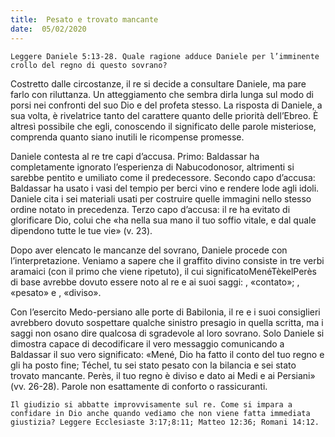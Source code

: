 ```yaml
---
title:  Pesato e trovato mancante
date:  05/02/2020
---
```


`Leggere Daniele 5:13-28. Quale ragione adduce Daniele per l’imminente crollo del regno di questo sovrano?`

Costretto dalle circostanze, il re si decide a consultare Daniele, ma pare farlo con riluttanza. Un atteggiamento che sembra dirla lunga sul modo di porsi nei confronti del suo Dio e del profeta stesso. La risposta di Daniele, a sua volta, è rivelatrice tanto del carattere quanto delle priorità dell’Ebreo. È altresì possibile che egli, conoscendo il significato delle parole misteriose, comprenda quanto siano inutili le ricompense promesse. 

Daniele contesta al re tre capi d’accusa. Primo: Baldassar ha completamente ignorato l’esperienza di Nabucodonosor, altrimenti si sarebbe pentito e umiliato come il predecessore. Secondo capo d’accusa: Baldassar ha usato i vasi del tempio per berci vino e rendere lode agli idoli. Daniele cita i sei materiali usati per costruire quelle immagini nello stesso ordine notato in precedenza. Terzo capo d’accusa: il re ha evitato di glorificare Dio, colui che «ha nella sua mano il tuo soffio vitale, e dal quale dipendono tutte le tue vie» (v. 23).

Dopo aver elencato le mancanze del sovrano, Daniele procede con l’interpretazione. Veniamo a sapere che il graffito divino consiste in tre verbi aramaici (con il primo che viene ripetuto), il cui significatoMenéTèkelPerès di base avrebbe dovuto essere noto al re e ai suoi saggi: , «contato»; , «pesato» e , «diviso».

Con l’esercito Medo-persiano alle porte di Babilonia, il re e i suoi consiglieri avrebbero dovuto sospettare qualche sinistro presagio in quella scritta, ma i saggi non osano dire qualcosa di sgradevole al loro sovrano. Solo Daniele si dimostra capace di decodificare il vero messaggio comunicando a Baldassar il suo vero significato: «Mené, Dio ha fatto il conto del tuo regno e gli ha posto fine; Téchel, tu sei stato pesato con la bilancia e sei stato trovato mancante. Perès, il tuo regno è diviso e dato ai Medi e ai Persiani» (vv. 26-28). Parole non esattamente di conforto o rassicuranti.

`Il giudizio si abbatte improvvisamente sul re. Come si impara a confidare in Dio anche quando vediamo che non viene fatta immediata giustizia? Leggere Ecclesiaste 3:17;8:11; Matteo 12:36; Romani 14:12.`